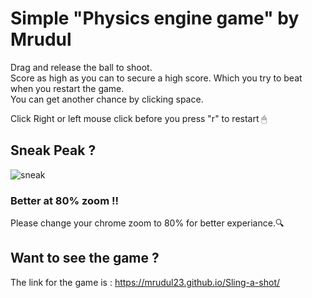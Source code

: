 # Simple "Physics engine game" by Mrudul
Drag and release the ball to shoot. <br>
Score as high as you can to secure a high score. Which you try to beat when you restart the game.<br>
You can get another chance by clicking space.


Click Right or left mouse click before you press "r" to restart 🖱

## Sneak Peak ?
![sneak](https://user-images.githubusercontent.com/74598719/113469889-cce7f880-946e-11eb-8d2f-0417a59ae650.gif)

### Better at 80% zoom !!
Please change your chrome zoom to 80% for better experiance.🔍


## Want to see the game ?
The link for the game is : https://mrudul23.github.io/Sling-a-shot/
